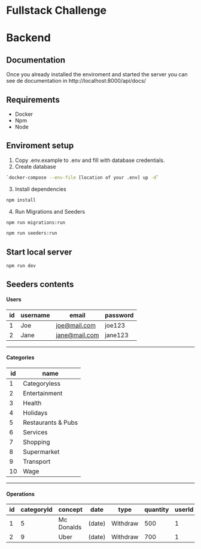 # **Fullstack Challenge**
# Backend
## Documentation
Once you already installed the enviroment and started the server you can see de documentation in http://localhost:8000/api/docs/

## Requirements
- Docker
- Npm
- Node

##  Enviroment setup

1. Copy .env.example to .env and fill with database credentials.
2. Create database
````bash
`docker-compose --env-file [location of your .env] up -d`
````
3. Install dependencies
````bash
npm install
````
4. Run Migrations and Seeders
````bash
npm run migrations:run

npm run seeders:run
````
## Start local server
`npm run dev`

## Seeders contents

#### Users

id  | username | email        | password
----|----------|--------------|----------
1   | Joe      | joe@mail.com | joe123
2   | Jane     | jane@mail.com| jane123

------------

#### Categories

id  | name 
----|----------|
1   | Categoryless 
2   | Entertainment
3   | Health
4   | Holidays
5   | Restaurants & Pubs
6   | Services
7   | Shopping
8   | Supermarket
9   | Transport
10  | Wage

------------

#### Operations

id  | categoryId | concept   | date   |  type   | quantity | userId
----|------------|-----------|--------|---------|----------|-------
1   | 5          | Mc Donalds| (date) | Withdraw| 500      | 1
2   | 9          | Uber      | (date) | Withdraw| 700      | 1